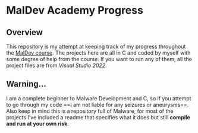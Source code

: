 # MalDev Academy Progress
## Overview
This repository is my attempt at keeping track of my progress throughout the [MalDev course](https://maldevacademy.com).
The projects here are all in C and coded by myself with some degree of help from the course.
If you want to run any of them, all the project files are from *Visual Studio 2022*.
 
## Warning...
I am a complete beginner to Malware Development and C, so if you attempt to go through my code ==I am not liable for any seizures or aneurysms==.
Also keep in mind this is a repository full of Malware, for most of the projects I've included a readme that specifies what it does but still **compile and run at your own risk**.